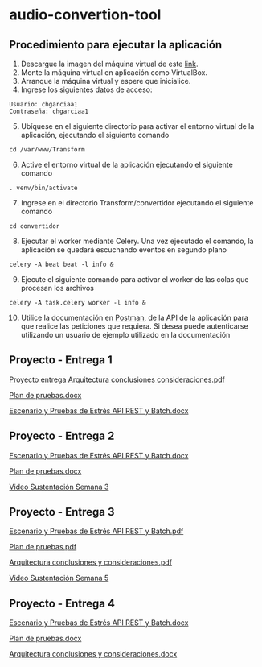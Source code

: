 # audio-convertion-tool

## Procedimiento para ejecutar la aplicación

1. Descargue la imagen del máquina virtual de este [link](https://uniandes-my.sharepoint.com/:u:/g/personal/c_riverao_uniandes_edu_co/EZsttXcFpO9FigeOadsZMcIBtjmeZmSHvUlV0x1Q5LZL6g?e=3L1cvS).
2. Monte la máquina virtual en aplicación como VirtualBox.
3. Arranque la máquina virtual y espere que inicialice.
4. Ingrese los siguientes datos de acceso:
```
Usuario: chgarciaa1
Contraseña: chgarciaa1
```
5. Ubíquese en el siguiente directorio para activar el entorno virtual de la aplicación, ejecutando el siguiente comando
```
cd /var/www/Transform   
```
6. Active el entorno virtual de la aplicación ejecutando el siguiente comando
```
. venv/bin/activate
```
7. Ingrese en el directorio Transform/convertidor ejecutando el siguiente comando
```
cd convertidor
```
8. Ejecutar el worker mediante Celery. Una vez ejecutado el comando, la aplicación se quedará escuchando eventos en segundo plano
```
celery -A beat beat -l info &
```
9. Ejecute el siguiente comando para activar el worker de las colas que procesan los archivos
```
celery -A task.celery worker -l info &
```
10. Utilice la documentación en [Postman](https://documenter.getpostman.com/view/20323572/2s84LF4GMM), de la API de la aplicación para que realice las peticiones que requiera. 
Si desea puede autenticarse utilizando un usuario de ejemplo utilizado en la documentación

## Proyecto - Entrega 1

[Proyecto entrega Arquitectura conclusiones consideraciones.pdf](https://github.com/criverao/audio-convertion-tool/blob/master/Proyecto%201%20entrega%201%20-%20Arquitectura%2C%20conclusiones%20y%20consideraciones.pdf)

[Plan de pruebas.docx](https://github.com/criverao/audio-convertion-tool/blob/master/Plan%20de%20pruebas.pdf)

[Escenario y Pruebas de Estrés API REST y Batch.docx](https://github.com/criverao/audio-convertion-tool/blob/master/Escenario%20y%20Pruebas%20de%20Estre%CC%81s%20API%20REST%20y%20Batch.pdf)

## Proyecto - Entrega 2

[Escenario y Pruebas de Estrés API REST y Batch.docx](https://github.com/criverao/audio-convertion-tool/files/9907092/Escenario.y.Pruebas.de.Estres.API.REST.y.Batch.docx)

[Plan de pruebas.docx](https://github.com/criverao/audio-convertion-tool/files/9907091/Plan.de.pruebas.docx)

[Video Sustentación Semana 3](https://user-images.githubusercontent.com/36201331/199156759-f245be5d-4347-4216-b0ed-81b8872f5011.mp4)

## Proyecto - Entrega 3

[Escenario y Pruebas de Estrés API REST y Batch.pdf](https://github.com/criverao/audio-convertion-tool/files/10009579/Escenario.y.Pruebas.de.Estres.API.REST.y.Batch.pdf)

[Plan de pruebas.pdf](https://github.com/criverao/audio-convertion-tool/files/10009580/Plan.de.pruebas.pdf)

[Arquitectura conclusiones y consideraciones.pdf](https://github.com/criverao/audio-convertion-tool/files/10009578/Arquitectura.conclusiones.y.consideraciones.pdf)

[Video Sustentación Semana 5](https://user-images.githubusercontent.com/98676704/201826559-62bf4d35-4db5-4ce3-8cef-07189c49b380.mp4)


## Proyecto - Entrega 4

[Escenario y Pruebas de Estrés API REST y Batch.docx](https://github.com/criverao/audio-convertion-tool/files/10063663/Escenario.y.Pruebas.de.Estres.API.REST.y.Batch.docx)

[Plan de pruebas.docx](https://github.com/criverao/audio-convertion-tool/files/10063664/Plan.de.pruebas.docx)

[Arquitectura conclusiones y consideraciones.docx](https://github.com/criverao/audio-convertion-tool/files/10063666/Arquitectura.conclusiones.y.consideraciones.docx)


